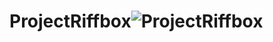 # ProjectRiffbox![ProjectRiffbox](https://user-images.githubusercontent.com/104977944/171388665-0cd229a2-3156-481f-9a80-1b3d8debff58.jpg)
